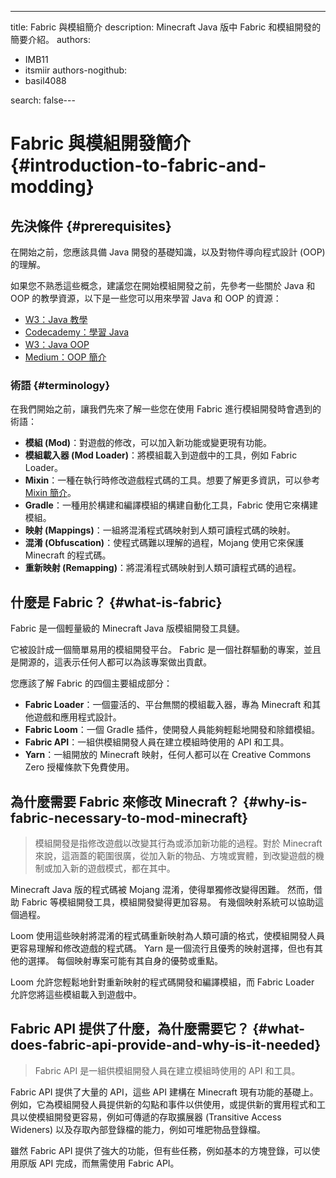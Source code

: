 ---
title: Fabric 與模組簡介
description: Minecraft Java 版中 Fabric 和模組開發的簡要介紹。
authors:
  - IMB11
  - itsmiir
authors-nogithub:
  - basil4088

search: false---

# Fabric 與模組開發簡介 {#introduction-to-fabric-and-modding}

## 先決條件 {#prerequisites}

在開始之前，您應該具備 Java 開發的基礎知識，以及對物件導向程式設計 (OOP) 的理解。

如果您不熟悉這些概念，建議您在開始模組開發之前，先參考一些關於 Java 和 OOP 的教學資源，以下是一些您可以用來學習 Java 和 OOP 的資源：

- [W3：Java 教學](https://www.w3schools.com/java/)
- [Codecademy：學習 Java](https://www.codecademy.com/learn/learn-java)
- [W3：Java OOP](https://www.w3schools.com/java/java_oop.asp)
- [Medium：OOP 簡介](https://medium.com/@Adekola_Olawale/beginners-guide-to-object-oriented-programming-a94601ea2fbd)

### 術語 {#terminology}

在我們開始之前，讓我們先來了解一些您在使用 Fabric 進行模組開發時會遇到的術語：

- **模組 (Mod)**：對遊戲的修改，可以加入新功能或變更現有功能。
- **模組載入器 (Mod Loader)**：將模組載入到遊戲中的工具，例如 Fabric Loader。
- **Mixin**：一種在執行時修改遊戲程式碼的工具。想要了解更多資訊，可以參考 [Mixin 簡介](https://fabricmc.net/wiki/tutorial:mixin_introduction)。
- **Gradle**：一種用於構建和編譯模組的構建自動化工具，Fabric 使用它來構建模組。
- **映射 (Mappings)**：一組將混淆程式碼映射到人類可讀程式碼的映射。
- **混淆 (Obfuscation)**：使程式碼難以理解的過程，Mojang 使用它來保護 Minecraft 的程式碼。
- **重新映射 (Remapping)**：將混淆程式碼映射到人類可讀程式碼的過程。

## 什麼是 Fabric？ {#what-is-fabric}

Fabric 是一個輕量級的 Minecraft Java 版模組開發工具鏈。

它被設計成一個簡單易用的模組開發平台。 Fabric 是一個社群驅動的專案，並且是開源的，這表示任何人都可以為該專案做出貢獻。

您應該了解 Fabric 的四個主要組成部分：

- **Fabric Loader**：一個靈活的、平台無關的模組載入器，專為 Minecraft 和其他遊戲和應用程式設計。
- **Fabric Loom**：一個 Gradle 插件，使開發人員能夠輕鬆地開發和除錯模組。
- **Fabric API**：一組供模組開發人員在建立模組時使用的 API 和工具。
- **Yarn**：一組開放的 Minecraft 映射，任何人都可以在 Creative Commons Zero 授權條款下免費使用。

## 為什麼需要 Fabric 來修改 Minecraft？ {#why-is-fabric-necessary-to-mod-minecraft}

> 模組開發是指修改遊戲以改變其行為或添加新功能的過程。對於 Minecraft 來說，這涵蓋的範圍很廣，從加入新的物品、方塊或實體，到改變遊戲的機制或加入新的遊戲模式，都在其中。

Minecraft Java 版的程式碼被 Mojang 混淆，使得單獨修改變得困難。 然而，借助 Fabric 等模組開發工具，模組開發變得更加容易。 有幾個映射系統可以協助這個過程。

Loom 使用這些映射將混淆的程式碼重新映射為人類可讀的格式，使模組開發人員更容易理解和修改遊戲的程式碼。 Yarn 是一個流行且優秀的映射選擇，但也有其他的選擇。 每個映射專案可能有其自身的優勢或重點。

Loom 允許您輕鬆地針對重新映射的程式碼開發和編譯模組，而 Fabric Loader 允許您將這些模組載入到遊戲中。

## Fabric API 提供了什麼，為什麼需要它？ {#what-does-fabric-api-provide-and-why-is-it-needed}

> Fabric API 是一組供模組開發人員在建立模組時使用的 API 和工具。

Fabric API 提供了大量的 API，這些 API 建構在 Minecraft 現有功能的基礎上。例如，它為模組開發人員提供新的勾點和事件以供使用，或提供新的實用程式和工具以使模組開發更容易，例如可傳遞的存取擴展器 (Transitive Access Wideners) 以及存取內部登錄檔的能力，例如可堆肥物品登錄檔。

雖然 Fabric API 提供了強大的功能，但有些任務，例如基本的方塊登錄，可以使用原版 API 完成，而無需使用 Fabric API。
